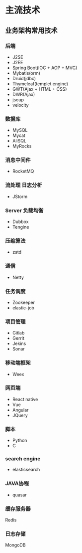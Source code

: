 # 主流技术
## 业务架构常用技术
### 后端
- J2SE
- J2EE
- Spring Boot(IOC + AOP + MVC)
- Mybatis(orm)
- Druid(jdbc)
- Thymeleaf(templet engine)
- GWT(Ajax + HTML + CSS)
- DWR(Ajax)
- jsoup
- velocity

### 数据库
- MySQL
- Mycat
- AliSQL
- MyRocks

### 消息中间件
- RocketMQ

### 流处理 日志分析
- JStorm

### Server 负载均衡
- Dubbox
- Tengine

### 压缩算法
- zstd

### 通信
- Netty

### 任务调度
- Zookeeper
- elastic-job

### 项目管理
- Gitlab
- Gerrit
- Jekins
- Sonar

### 移动端框架
- Weex

### 网页端
- React native
- Vue
- Angular
- JQuery

### 脚本
- Python
- C

### search engine
- elasticsearch

### JAVA协程
- quasar

### 缓存服务器
Redis

### 日志存储
MongoDB
